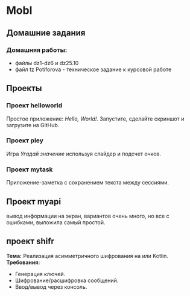 # Mobl

## Домашние задания

### Домашняя работы: 
 - файлы dz1-dz6 и dz25.10
 - файл tz Potiforova - техническое задание к курсовой работе

## Проекты

### Проект helloworld
Простое приложение: *Hello, World!*. Запустите, сделайте скриншот и загрузите на GitHub.

### Проект pley
Игра *Угадай значение* используя слайдер и подсчет очков.

### Проект mytask
Приложение-заметка с сохранением текста между сессиями.

## Проект myapi
вывод информации на экран, вариантов очень много, но все с ошибками, выложила самый простой.

## проект shifr
**Тема:** Реализация асимметричного шифрования на или Kotlin.  
**Требования:**
- Генерация ключей.
- Шифрование/расшифровка сообщений.
- Ввод/вывод через консоль.
